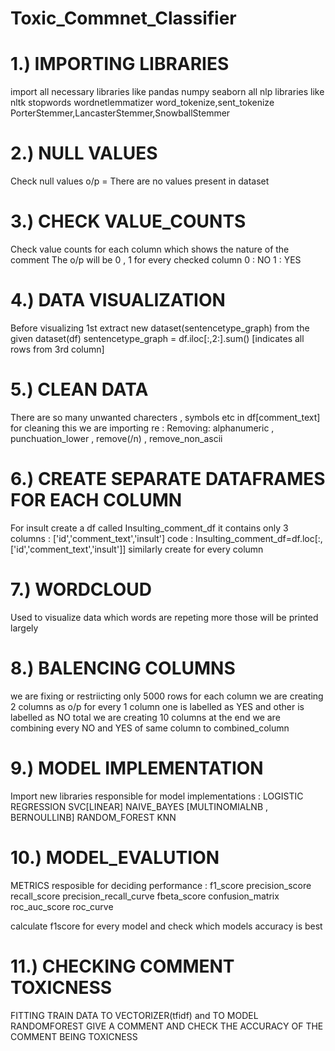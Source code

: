 # Toxic_Commnet_Classifier

# 1.) IMPORTING LIBRARIES
import all necessary libraries like 
pandas 
numpy
seaborn 
all nlp libraries like
nltk 
stopwords
wordnetlemmatizer
word_tokenize,sent_tokenize
PorterStemmer,LancasterStemmer,SnowballStemmer

# 2.) NULL VALUES
Check null values o/p = There are no values present in dataset

# 3.) CHECK VALUE_COUNTS 
Check value counts for each column which shows the nature of the comment
The o/p will be 0 , 1 for every checked column 
0 : NO
1 : YES

# 4.) DATA VISUALIZATION
Before visualizing 1st extract new dataset(sentencetype_graph) from the given dataset(df)
sentencetype_graph = df.iloc[:,2:].sum() [indicates all rows from 3rd column]

# 5.) CLEAN DATA
There are so many unwanted charecters , symbols etc in df[comment_text] for cleaning this we are
importing re :
Removing: alphanumeric , punchuation_lower , remove(/n) , remove_non_ascii 

# 6.) CREATE SEPARATE DATAFRAMES FOR EACH COLUMN
For insult create a df called Insulting_comment_df it contains only 3 columns : ['id','comment_text','insult']
code : Insulting_comment_df=df.loc[:,['id','comment_text','insult']]
similarly create for every column

# 7.) WORDCLOUD
Used to visualize data which words are repeting more those will be printed largely

# 8.) BALENCING COLUMNS
we are fixing or restriicting only 5000 rows for each column 
we are creating 2 columns as o/p for every 1 column one is labelled as YES and other is labelled as NO
total we are creating 10 columns at the end we are combining every NO and YES of same column to combined_column

# 9.) MODEL IMPLEMENTATION
Import new libraries responsible for model implementations :
LOGISTIC REGRESSION
SVC[LINEAR]
NAIVE_BAYES [MULTINOMIALNB , BERNOULLINB]
RANDOM_FOREST
KNN

# 10.) MODEL_EVALUTION
METRICS resposible for deciding performance :
f1_score
precision_score
recall_score
precision_recall_curve
fbeta_score
confusion_matrix
roc_auc_score
roc_curve

calculate f1score for every model and check which models accuracy is best

# 11.) CHECKING COMMENT TOXICNESS
FITTING TRAIN DATA TO VECTORIZER(tfidf) and  TO MODEL RANDOMFOREST
GIVE A COMMENT AND CHECK THE ACCURACY OF THE COMMENT BEING TOXICNESS
